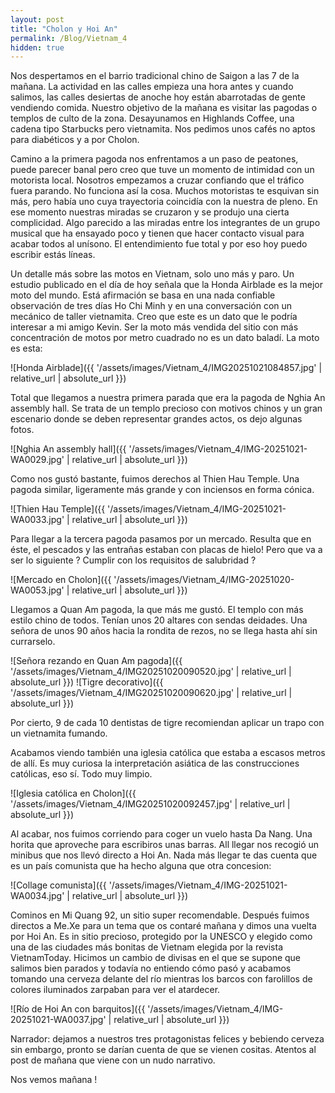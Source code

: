 ```yaml
---
layout: post
title: "Cholon y Hoi An"
permalink: /Blog/Vietnam_4
hidden: true
---
```


Nos despertamos en el barrio tradicional chino de Saigon a las 7 de la mañana. La actividad en las calles empieza una hora antes y cuando salimos, las calles desiertas de anoche hoy están abarrotadas de gente vendiendo comida. Nuestro objetivo de la mañana es visitar las pagodas o templos de culto de la zona. Desayunamos en Highlands Coffee, una cadena tipo Starbucks pero vietnamita. Nos pedimos unos cafés no aptos para diabéticos y a por Cholon.

Camino a la primera pagoda nos enfrentamos a un paso de peatones, puede parecer banal pero creo que tuve un momento de intimidad con un motorista local. Nosotros empezamos a cruzar confiando que el tráfico fuera parando. No funciona así la cosa.  Muchos motoristas te esquivan sin más, pero había uno cuya trayectoria coincidía con la nuestra de pleno. En ese momento nuestras miradas se cruzaron y se produjo una cierta complicidad. Algo parecido a las miradas entre los integrantes de un grupo musical que ha ensayado poco y tienen que hacer contacto visual para acabar todos al unísono. El entendimiento fue total y por eso hoy puedo escribir estás líneas.

Un detalle más sobre las motos en Vietnam, solo uno más y paro. Un estudio publicado en el día de hoy señala que la Honda Airblade es la mejor moto del mundo. Está afirmación se basa en una nada confiable observación de tres días  Ho Chi Minh y en una conversación con un mecánico de taller vietnamita. Creo que este es un dato que le podría interesar a mi amigo Kevin. Ser la moto más vendida del sitio con más concentración de motos  por metro cuadrado no es un dato baladí. La moto es esta:

![Honda Airblade]({{ '/assets/images/Vietnam_4/IMG20251021084857.jpg' | relative_url | absolute_url }})

Total que llegamos a nuestra primera parada que era la pagoda de Nghia An assembly hall. Se trata de un templo precioso con motivos chinos y un gran escenario donde se deben representar grandes actos, os dejo algunas fotos.

![Nghia An assembly hall]({{ '/assets/images/Vietnam_4/IMG-20251021-WA0029.jpg' | relative_url | absolute_url }})

Como nos gustó bastante, fuimos derechos al Thien Hau Temple. Una pagoda similar, ligeramente más grande y con inciensos en forma cónica. 

![Thien Hau Temple]({{ '/assets/images/Vietnam_4/IMG-20251021-WA0033.jpg' | relative_url | absolute_url }})

Para llegar a la tercera pagoda pasamos por un mercado. Resulta que en éste, el pescados y las entrañas estaban con placas de hielo! Pero que va a ser lo siguiente ? Cumplir con los requisitos de salubridad ? 

![Mercado en Cholon]({{ '/assets/images/Vietnam_4/IMG-20251020-WA0053.jpg' | relative_url | absolute_url }})

Llegamos a Quan Am pagoda, la que más me gustó. El templo con más estilo chino de todos. Tenían unos 20 altares con sendas deidades. Una señora de unos 90 años hacia la rondita de rezos, no se llega hasta ahí sin currarselo. 

![Señora rezando en Quan Am pagoda]({{ '/assets/images/Vietnam_4/IMG20251020090520.jpg' | relative_url | absolute_url }})
![Tigre decorativo]({{ '/assets/images/Vietnam_4/IMG20251020090620.jpg' | relative_url | absolute_url }})

Por cierto, 9 de cada 10 dentistas de tigre recomiendan aplicar un trapo con un vietnamita fumando. 

Acabamos viendo también una iglesia católica que estaba a escasos metros de allí. Es muy curiosa la interpretación asiática de las construcciones católicas, eso sí. Todo muy limpio. 

![Iglesia católica en Cholon]({{ '/assets/images/Vietnam_4/IMG20251020092457.jpg' | relative_url | absolute_url }})

Al acabar, nos fuimos corriendo para coger un vuelo hasta Da Nang. Una horita que aproveche para escribiros unas barras. All llegar nos recogió un minibus que nos llevó directo a Hoi An. Nada más llegar te das cuenta que es un país comunista que ha hecho alguna que otra concesion:

![Collage comunista]({{ '/assets/images/Vietnam_4/IMG-20251021-WA0034.jpg' | relative_url | absolute_url }})

Cominos en Mi Quang 92, un sitio super recomendable. Después fuimos directos a Me.Xe para un tema que os contaré mañana y dimos una vuelta por Hoi An.  Es in sitio precioso, protegido por la UNESCO y elegido como una de las ciudades más bonitas de Vietnam elegida por la revista VietnamToday. Hicimos un cambio de divisas en el que se supone que salimos bien parados y todavía no entiendo cómo pasó y acabamos tomando una cerveza delante del río mientras los barcos con farolillos de colores iluminados zarpaban para ver el atardecer.

![Río de Hoi An con barquitos]({{ '/assets/images/Vietnam_4/IMG-20251021-WA0037.jpg' | relative_url | absolute_url }})

Narrador: dejamos a nuestros tres protagonistas felices y bebiendo cerveza sin embargo, pronto se darían cuenta de que se vienen cositas. Atentos al post de mañana que viene con un nudo narrativo.

Nos vemos mañana !